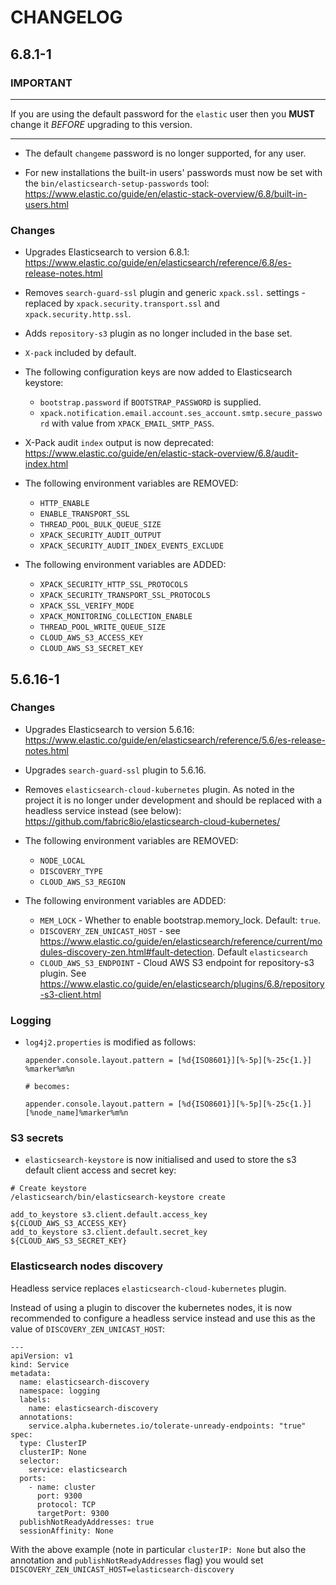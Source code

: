 # CHANGELOG

## 6.8.1-1

### IMPORTANT

---

If you are using the default password for the `elastic` user then you
**MUST** change it *BEFORE* upgrading to this version.

---

* The default `changeme` password is no longer supported, for any user.

* For new installations the built-in users' passwords must now be set with the `bin/elasticsearch-setup-passwords` tool:
https://www.elastic.co/guide/en/elastic-stack-overview/6.8/built-in-users.html

### Changes

* Upgrades Elasticsearch to version 6.8.1: https://www.elastic.co/guide/en/elasticsearch/reference/6.8/es-release-notes.html
* Removes `search-guard-ssl` plugin and generic `xpack.ssl.` settings - replaced by `xpack.security.transport.ssl` and `xpack.security.http.ssl`.
* Adds `repository-s3` plugin as no longer included in the base set.
* `X-pack` included by default.
* The following configuration keys are now added to Elasticsearch keystore:
  * `bootstrap.password` if `BOOTSTRAP_PASSWORD` is supplied.
  * `xpack.notification.email.account.ses_account.smtp.secure_password` with value from `XPACK_EMAIL_SMTP_PASS`.
* X-Pack audit `index` output is now deprecated: https://www.elastic.co/guide/en/elastic-stack-overview/6.8/audit-index.html

* The following environment variables are REMOVED:
  * `HTTP_ENABLE`
  * `ENABLE_TRANSPORT_SSL`
  * `THREAD_POOL_BULK_QUEUE_SIZE`
  * `XPACK_SECURITY_AUDIT_OUTPUT`
  * `XPACK_SECURITY_AUDIT_INDEX_EVENTS_EXCLUDE`

* The following environment variables are ADDED:
  * `XPACK_SECURITY_HTTP_SSL_PROTOCOLS`
  * `XPACK_SECURITY_TRANSPORT_SSL_PROTOCOLS`
  * `XPACK_SSL_VERIFY_MODE`
  * `XPACK_MONITORING_COLLECTION_ENABLE`
  * `THREAD_POOL_WRITE_QUEUE_SIZE`
  * `CLOUD_AWS_S3_ACCESS_KEY`
  * `CLOUD_AWS_S3_SECRET_KEY`

## 5.6.16-1

### Changes

* Upgrades Elasticsearch to version 5.6.16: https://www.elastic.co/guide/en/elasticsearch/reference/5.6/es-release-notes.html
* Upgrades `search-guard-ssl` plugin to 5.6.16.
* Removes `elasticsearch-cloud-kubernetes` plugin. As noted in the project it is no longer under development and should be replaced with a headless service instead (see below): https://github.com/fabric8io/elasticsearch-cloud-kubernetes/

* The following environment variables are REMOVED:
  * `NODE_LOCAL`
  * `DISCOVERY_TYPE`
  * `CLOUD_AWS_S3_REGION`

* The following environment variables are ADDED:
  * `MEM_LOCK` - Whether to enable bootstrap.memory_lock. Default: `true`.
  * `DISCOVERY_ZEN_UNICAST_HOST` - see https://www.elastic.co/guide/en/elasticsearch/reference/current/modules-discovery-zen.html#fault-detection. Default `elasticsearch`
  * `CLOUD_AWS_S3_ENDPOINT` - Cloud AWS S3 endpoint for repository-s3 plugin. See https://www.elastic.co/guide/en/elasticsearch/plugins/6.8/repository-s3-client.html

### Logging

* `log4j2.properties` is modified as follows:

  ```
  appender.console.layout.pattern = [%d{ISO8601}][%-5p][%-25c{1.}] %marker%m%n

  # becomes:

  appender.console.layout.pattern = [%d{ISO8601}][%-5p][%-25c{1.}] [%node_name]%marker%m%n
  ```

### S3 secrets

* `elasticsearch-keystore` is now initialised and used to store the s3 default client access and secret key:

```
# Create keystore
/elasticsearch/bin/elasticsearch-keystore create

add_to_keystore s3.client.default.access_key ${CLOUD_AWS_S3_ACCESS_KEY}
add_to_keystore s3.client.default.secret_key ${CLOUD_AWS_S3_SECRET_KEY}
```

### Elasticsearch nodes discovery

Headless service replaces `elasticsearch-cloud-kubernetes` plugin.

Instead of using a plugin to discover the kubernetes nodes, it is now recommended to configure a headless service instead and use this as the value of `DISCOVERY_ZEN_UNICAST_HOST`:

```
---
apiVersion: v1
kind: Service
metadata:
  name: elasticsearch-discovery
  namespace: logging
  labels:
    name: elasticsearch-discovery
  annotations:
    service.alpha.kubernetes.io/tolerate-unready-endpoints: "true"
spec:
  type: ClusterIP
  clusterIP: None
  selector:
    service: elasticsearch
  ports:
    - name: cluster
      port: 9300
      protocol: TCP
      targetPort: 9300
  publishNotReadyAddresses: true
  sessionAffinity: None
```

With the above example (note in particular `clusterIP: None` but also the annotation and `publishNotReadyAddresses` flag) you would set `DISCOVERY_ZEN_UNICAST_HOST=elasticsearch-discovery`
